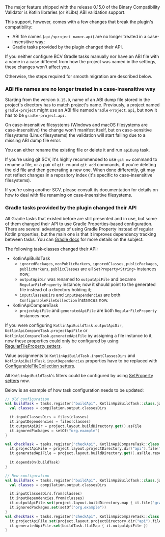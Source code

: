 The major feature shipped with the release 0.15.0 of the Binary Compatibility Validator is Kotlin libraries (or KLibs) 
ABI validation support.

This support, however, comes with a few changes that break the plugin's compatibility:
- ABI file names (`api/<project name>.api`) are no longer treated in a case-insensitive way;
- Gradle tasks provided by the plugin changed their API.

If you neither configure BCV Gradle tasks manually nor have an ABI file with a name in a case different
from how the project was named in the settings, these changes won't affect you.

Otherwise, the steps required for smooth migration are described below.

### ABI file names are no longer treated in a case-insensitive way

Starting from the version `0.15.0`, name of an ABI dump file stored in the project's directory
has to match project's name. Previously, a project named `gradle-project` might use an ABI file
named `Gradle-Project.api`, but now it has to be `gradle-project.api`.

On case-insensitive filesystems (Windows and macOS filesystems are case-insensitive) the change won't manifest itself,
but on case-sensitive filesystems (Linux filesystems) the validation will start failing due to a missing ABI dump file
error.

You can either rename the existing file or delete it and run `apiDump` task.  

If you're using git SCV, it's highly recommended to use `git mv` command to rename a file, or a pair of `git rm` and 
`git add` commands, if you're deleting the old file and then generating a new one. When done differently, git may
not reflect changes in a repository index (it's specific to case-insensitive filesystems).

If you're using another SCV, please consult its documentation for details on how to deal with file renaming on
case-insensitive filesystems.

### Gradle tasks provided by the plugin changed their API

All Gradle tasks that existed before are still presented and in use, but some of them changed
their API to use Gradle Properties-based configuration. There are several advantages of using Gradle Property
instead of regular Kotlin properties, but the main one is that it improves dependency tracking between tasks.
You can [Gradle docs](https://docs.gradle.org/current/userguide/lazy_configuration.html) for more details
on the subject.

The following task-classes changed their API:
- KotlinApiBuildTask
    - `ignoredPackages`, `nonPublicMarkers`, `ignoredClasses`, `publicPackages`, `publicMarkers`, `publicClasses` are
  all `SetProperty<String>` instances now;
    - `outputApiDir` was renamed to `outputApiFile` and became `RegularFileProperty` instance; now it should point to 
  the generated file instead of a directory holding it;
    - `inputClassesDirs` and `inputDependencies` are both `ConfigurableFileCollection` instances now.
- KotlinApiCompareTask
    - `projectApiFile` and `generatedApiFile` are both `RegularFileProperty` instances now.

If you were configuring `KotlinApiBuildTask.outputApiDir`, `KotlinApiCompareTask.projectApiFile` or
`KotlinApiCompareTask.generatedApiFile` by assigning a file instance to it, now these properties could only 
be configured by using [RegularFileProperty setters](https://docs.gradle.org/current/javadoc/org/gradle/api/file/RegularFileProperty.html).

Value assignments to `KotlinApiBuildTask.inputClassesDirs` and `KotlinApiBuildTask.inputDependencies` properties have 
to be replaced with [ConfigurableFileCollection setters](https://docs.gradle.org/current/javadoc/org/gradle/api/file/ConfigurableFileCollection.html).

All `KotlinApiBuildTask`'s filters could be configured by using [SetProperty setters](https://docs.gradle.org/current/javadoc/org/gradle/api/provider/SetProperty.html)
now.

Below is an example of how task configuration needs to be updated:
```kotlin
// Old configuration
val buildTask = tasks.register("buildApi", KotlinApiBuildTask::class.java) {
  val classes = compilation.output.classesDirs

  it.inputClassesDirs = files(classes)
  it.inputDependencies = files(classes)
  it.outputApiDir = project.layout.buildDirectory.get().asFile
  it.ignoredPackages = setOf("org.example")
}

val checkTask = tasks.register("checkApi", KotlinApiCompareTask::class.java) {
  it.projectApiFile = project.layout.projectDirectory.dir("api").file("gradle-project.api").asFile
  it.generatedApiFile = project.layout.buildDirectory.get().asFile.resolve("dump.api")
  
  it.dependsOn(buildTask)
}
```

```kotlin
// New configuration
val buildTask = tasks.register("buildApi", KotlinApiBuildTask::class.java) {
  val classes = compilation.output.classesDirs

  it.inputClassesDirs.from(classes)
  it.inputDependencies.from(classes)
  it.outputApiFile.set(project.layout.buildDirectory.map { it.file("gradle-project.api") })
  it.ignoredPackages.set(setOf("org.example"))
}
val checkTask = tasks.register("checkApi", KotlinApiCompareTask::class.java) {
  it.projectApiFile.set(project.layout.projectDirectory.dir("api").file("gradle-project.api"))
  it.generatedApiFile.set(buildTask.flatMap { it.outputApiFile })
}
```
